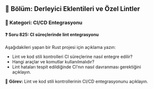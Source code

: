 ## 📘 Bölüm: Derleyici Eklentileri ve Özel Lintler  
### 🔹 Kategori: CI/CD Entegrasyonu  
#### ❓ Soru 825: CI süreçlerinde lint entegrasyonu

Aşağıdakileri yapan bir Rust projesi için açıklama yazın:

- Lint ve kod stili kontrolleri CI süreçlerine nasıl entegre edilir?
- Hangi araçlar ve komutlar kullanılmalıdır?
- Lint hataları tespit edildiğinde CI'nın nasıl davranması gerektiğini açıklayın.

🔧 **Görev:** Lint ve kod stili kontrollerinin CI/CD entegrasyonunu açıklayın.
